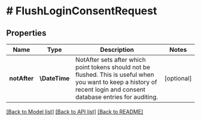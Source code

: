 # # FlushLoginConsentRequest

## Properties

Name | Type | Description | Notes
------------ | ------------- | ------------- | -------------
**notAfter** | **\DateTime** | NotAfter sets after which point tokens should not be flushed. This is useful when you want to keep a history of recent login and consent database entries for auditing. | [optional]

[[Back to Model list]](../../README.md#models) [[Back to API list]](../../README.md#endpoints) [[Back to README]](../../README.md)
